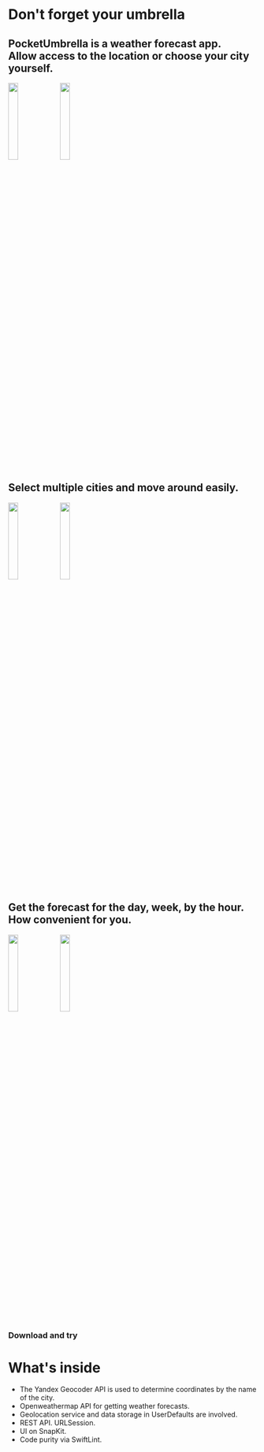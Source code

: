 # Don't forget your umbrella

## PocketUmbrella is a weather forecast app. <br>Allow access to the location or choose your city yourself. 

<img src="https://user-images.githubusercontent.com/81897699/189888288-35d4b154-05b6-4098-9e07-772958b9caa4.png" width=20% height=20%>  <img src="https://user-images.githubusercontent.com/81897699/189889241-6f0def96-a31e-4930-9230-48aa39379d9b.png" width=20% height=20%> 

## Select multiple cities and move around easily.
<img src="https://user-images.githubusercontent.com/81897699/189889530-d23031fe-0821-4708-a9b0-cf9610c938ed.png" width=20% height=20%>  <img src="https://user-images.githubusercontent.com/81897699/189889615-2ad4ebdc-a4a4-4eeb-bdda-497aff197673.png" width=20% height=20%> 

## Get the forecast for the day, week, by the hour. How convenient for you.
<img src="https://user-images.githubusercontent.com/81897699/189890211-76af96c3-00b9-4e0a-b670-a5b367f3ba83.png" width=20% height=20%>  <img src="https://user-images.githubusercontent.com/81897699/189890226-1d5b7413-2464-4f2c-a351-3519da0b6e6a.png" width=20% height=20%> 

### Download and try

# What's inside
- The Yandex Geocoder API is used to determine coordinates by the name of the city. 
- Openweathermap API for getting weather forecasts. 
- Geolocation service and data storage in UserDefaults are involved. 
- REST API. URLSession.
- UI on SnapKit.
- Code purity via SwiftLint.
